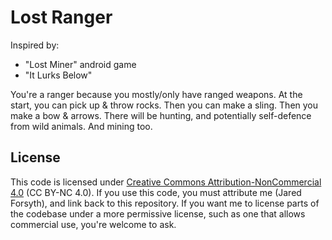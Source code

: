 # Lost Ranger

Inspired by:
- "Lost Miner" android game
- "It Lurks Below"

You're a ranger because you mostly/only have ranged weapons.
At the start, you can pick up & throw rocks.
Then you can make a sling.
Then you make a bow & arrows.
There will be hunting, and potentially self-defence from wild animals.
And mining too.

## License

This code is licensed under [Creative Commons Attribution-NonCommercial 4.0](https://creativecommons.org/licenses/by-nc/4.0/legalcode) (CC BY-NC 4.0). If you use this code, you must attribute me (Jared Forsyth), and link back to this repository.
If you want me to license parts of the codebase under a more permissive license, such as one that allows commercial use, you're welcome to ask.
